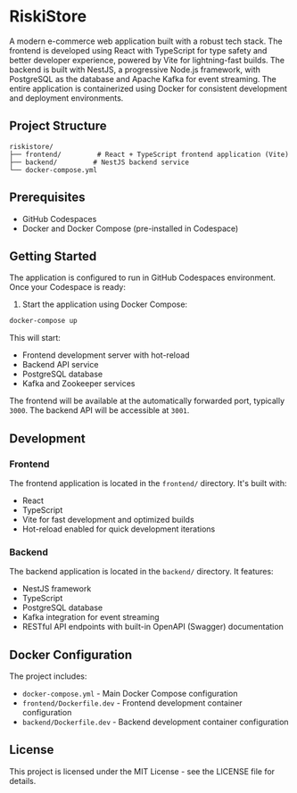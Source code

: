 

# RiskiStore

A modern e-commerce web application built with a robust tech stack. The frontend is developed using React with TypeScript for type safety and better developer experience, powered by Vite for lightning-fast builds. The backend is built with NestJS, a progressive Node.js framework, with PostgreSQL as the database and Apache Kafka for event streaming. The entire application is containerized using Docker for consistent development and deployment environments.

## Project Structure

```
riskistore/
├── frontend/         # React + TypeScript frontend application (Vite)
├── backend/         # NestJS backend service
└── docker-compose.yml
```

## Prerequisites

- GitHub Codespaces
- Docker and Docker Compose (pre-installed in Codespace)

## Getting Started

The application is configured to run in GitHub Codespaces environment. Once your Codespace is ready:

1. Start the application using Docker Compose:
```bash
docker-compose up
```

This will start:
- Frontend development server with hot-reload
- Backend API service
- PostgreSQL database
- Kafka and Zookeeper services

The frontend will be available at the automatically forwarded port, typically `3000`.
The backend API will be accessible at `3001`.

## Development

### Frontend
The frontend application is located in the `frontend/` directory. It's built with:
- React
- TypeScript
- Vite for fast development and optimized builds
- Hot-reload enabled for quick development iterations

### Backend
The backend application is located in the `backend/` directory. It features:
- NestJS framework
- TypeScript
- PostgreSQL database
- Kafka integration for event streaming
- RESTful API endpoints with built-in OpenAPI (Swagger) documentation

## Docker Configuration

The project includes:
- `docker-compose.yml` - Main Docker Compose configuration
- `frontend/Dockerfile.dev` - Frontend development container configuration
- `backend/Dockerfile.dev` - Backend development container configuration

## License

This project is licensed under the MIT License - see the LICENSE file for details.
